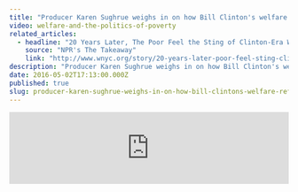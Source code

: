 ```yaml
---
title: "Producer Karen Sughrue weighs in on how Bill Clinton's welfare reform has fared"
video: welfare-and-the-politics-of-poverty
related_articles:
  - headline: "20 Years Later, The Poor Feel the Sting of Clinton-Era Welfare Reform"
    source: "NPR's The Takeaway"
    link: "http://www.wnyc.org/story/20-years-later-poor-feel-sting-clinton-era-welfare-reform/"
description: "Producer Karen Sughrue weighs in on how Bill Clinton's welfare reform has fared"
date: 2016-05-02T17:13:00.000Z
published: true
slug: producer-karen-sughrue-weighs-in-on-how-bill-clintons-welfare-reform-has-fared
---
```


<iframe frameborder="0" scrolling="no" height="130" width="100%" src="https://www.wnyc.org/widgets/ondemand_player/takeaway/#file=/audio/json/601564/&amp;share=1"></iframe>

